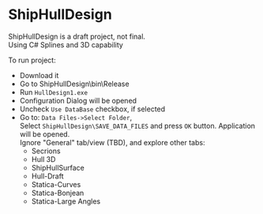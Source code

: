 # ShipHullDesign

ShipHullDesign is a draft project, not final.  
Using C# Splines and 3D capability

To run project:
- Download it
- Go to ShipHullDesign\bin\Release
- Run `HullDesign1.exe`
- Configuration Dialog will be opened
- Uncheck `Use DataBase` checkbox, if selected
- Go to: `Data Files->Select Folder`,   
  Select `ShipHullDesign\SAVE_DATA_FILES`
  and press `OK` button. Application will be opened.  
  Ignore "General" tab/view (TBD), and explore other tabs:  
	* Secrions
	* Hull 3D
	* ShipHullSurface
	* Hull-Draft
	* Statica-Curves
	* Statica-Bonjean
	* Statica-Large Angles
